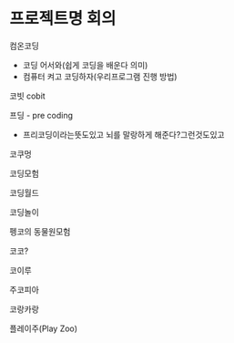 # 프로젝트명 회의

컴온코딩

- 코딩 어서와(쉽게 코딩을 배운다 의미)
- 컴퓨터 켜고 코딩하자(우리프로그램 진행 방법)

코빗 cobit

프딩 - pre coding

- 프리코딩이라는뜻도있고 뇌를 말랑하게 해준다?그런것도있고

코쿠멍

코딩모험

코딩월드

코딩놀이

펭코의 동물원모험

코코?

코이루

주코피아

코랑카랑

플레이주(Play Zoo)